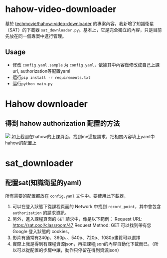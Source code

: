# hahow-video-downloader

基於 [techmovie/hahow-video-downloader](https://github.com/techmovie/hahow-video-downloader) 的專案內容，我新增了知識衛星（SAT）的下載器 `sat_downloader.py`。基本上，它是完全獨立的內容，只是目前先放在同一個專案中進行管理。

## Usage
- 修改 `config.yaml.sample` 为 `config.yaml`，依據其中內容做修改成自己上課url, authorization等配置yaml
- 运行`pip install -r requirements.txt`
- 运行`python main.py`

# Hahow downloader
## 得到 hahow authorization 配置的方法
![](https://ptpimg.me/xwdh4r.png)
如上截圖在hahow的上課頁面，找到me這隻請求，把相關內容填上yaml中hahow的配置上


# sat_downloader
## 配置sat(知識衛星的yaml)
所有需要的配置都放在 `config.yaml` 文件中。要使用此下載器，
1. 可以在登入狀態下從課程頁面的 Network 中找到 `record_point`，其中會包含 `authorization` 的請求資訊。
2. 另外，進入課程頁面的 `GET` 請求中，像是以下範例：
Request URL: https://sat.cool/classroom/47 Request Method: GET
可以找到帶有您 Google 登入狀態的 cookies。
3. 影片有通常有240p、360p、、540p、720p、1080p畫質可以選擇
4. 實際上我是得到有課程資源json，再把課程json的內容自動化下載而已。（所以可以從配置的步驟中讓，動作只停留在得到資源json）




